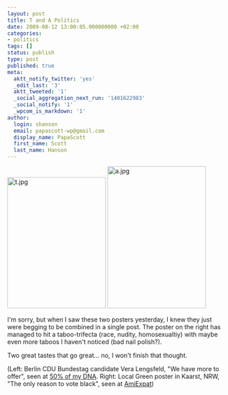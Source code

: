 ```yaml
---
layout: post
title: T and A Politics
date: 2009-08-12 13:00:05.000000000 +02:00
categories:
- politics
tags: []
status: publish
type: post
published: true
meta:
  aktt_notify_twitter: 'yes'
  _edit_last: '3'
  aktt_tweeted: '1'
  _social_aggregation_next_run: '1401622983'
  _social_notify: '1'
  _wpcom_is_markdown: '1'
author:
  login: shanson
  email: papascott-wp@gmail.com
  display_name: PapaScott
  first_name: Scott
  last_name: Hanson
---
```

<p><img src="https://res.cloudinary.com/papascott/image/upload/wordpress/wp-content/uploads/2009/08/t.jpg" alt="t.jpg" border="0" width="225" height="300" /> <img src="https://res.cloudinary.com/papascott/image/upload/wordpress/wp-content/uploads/2009/08/a.jpg" alt="a.jpg" border="0" width="225" height="325" /></p>
<p>I'm sorry, but when I saw these two posters yesterday, I knew they just were begging to be combined in a single post. The poster on the right has managed to hit a taboo-trifecta (race, nudity, homosexualtiy) with maybe even more taboos I haven't noticed (bad nail polish?).</p>
<p>Two great tastes that go great... no, I won't finish that thought.</p>
<p>(Left: Berlin CDU Bundestag candidate Vera Lengsfeld, "We have more to offer", seen at <a href="http://50percentdna.blogspot.com/2009/08/merkel.html">50% of my DNA</a>. Right: Local Green poster in Kaarst, NRW, "The only reason to vote black", seen at <a href="http://www.amiexpat.com/2009/08/11/racist-tasteless-or-provocative/">AmiExpat</a>)</p>
